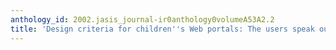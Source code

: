 ```yaml
---
anthology_id: 2002.jasis_journal-ir0anthology0volumeA53A2.2
title: 'Design criteria for children''s Web portals: The users speak out'
---
```

